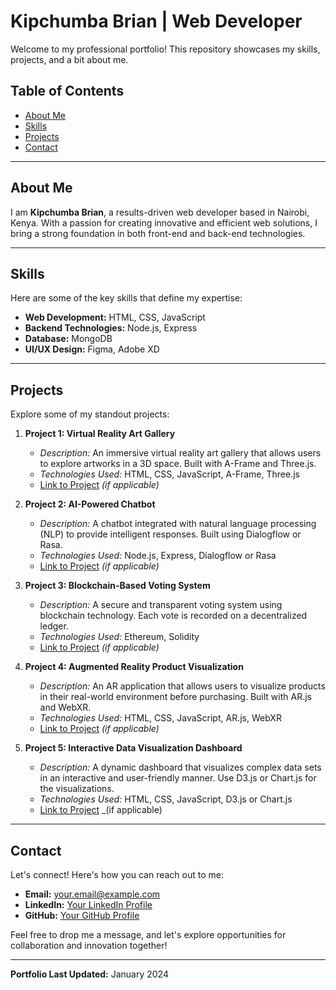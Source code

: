 # Kipchumba Brian | Web Developer

Welcome to my professional portfolio! This repository showcases my skills, projects, and a bit about me.

## Table of Contents

- [About Me](#about-me)
- [Skills](#skills)
- [Projects](#projects)
- [Contact](#contact)

---

## About Me

I am **Kipchumba Brian**, a results-driven web developer based in Nairobi, Kenya. With a passion for creating innovative and efficient web solutions, I bring a strong foundation in both front-end and back-end technologies.

---

## Skills

Here are some of the key skills that define my expertise:

- **Web Development:** HTML, CSS, JavaScript
- **Backend Technologies:** Node.js, Express
- **Database:** MongoDB
- **UI/UX Design:** Figma, Adobe XD

---

## Projects

Explore some of my standout projects:

1. **Project 1: Virtual Reality Art Gallery**

   - _Description:_ An immersive virtual reality art gallery that allows users to explore artworks in a 3D space. Built with A-Frame and Three.js.
   - _Technologies Used:_ HTML, CSS, JavaScript, A-Frame, Three.js
   - [Link to Project](#) _(if applicable)_

2. **Project 2: AI-Powered Chatbot**

   - _Description:_ A chatbot integrated with natural language processing (NLP) to provide intelligent responses. Built using Dialogflow or Rasa.
   - _Technologies Used:_ Node.js, Express, Dialogflow or Rasa
   - [Link to Project](#) _(if applicable)_

3. **Project 3: Blockchain-Based Voting System**

   - _Description:_ A secure and transparent voting system using blockchain technology. Each vote is recorded on a decentralized ledger.
   - _Technologies Used:_ Ethereum, Solidity
   - [Link to Project](#) _(if applicable)_

4. **Project 4: Augmented Reality Product Visualization**

   - _Description:_ An AR application that allows users to visualize products in their real-world environment before purchasing. Built with AR.js and WebXR.
   - _Technologies Used:_ HTML, CSS, JavaScript, AR.js, WebXR
   - [Link to Project](#) _(if applicable)_

5. **Project 5: Interactive Data Visualization Dashboard**
   - _Description:_ A dynamic dashboard that visualizes complex data sets in an interactive and user-friendly manner. Use D3.js or Chart.js for the visualizations.
   - _Technologies Used:_ HTML, CSS, JavaScript, D3.js or Chart.js
   - [Link to Project](#) \_(if applicable)

---

## Contact

Let's connect! Here's how you can reach out to me:

- **Email:** your.email@example.com
- **LinkedIn:** [Your LinkedIn Profile](#)
- **GitHub:** [Your GitHub Profile](#)

Feel free to drop me a message, and let's explore opportunities for collaboration and innovation together!

---

**Portfolio Last Updated:** January 2024
